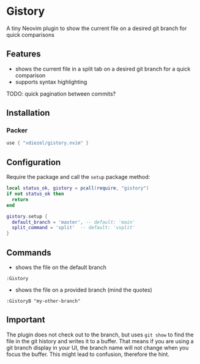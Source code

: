# Gistory

A tiny Neovim plugin to show the current file on a desired git branch
for quick comparisons

## Features

- shows the current file in a split tab on a desired git branch for a quick comparison
- supports syntax highlighting

TODO: quick pagination between commits?

## Installation

### Packer

```lua
use { "vdiezel/gistory.nvim" }
```

## Configuration

Require the package and call the `setup` package method:

```lua
local status_ok, gistory = pcall(require, "gistory")
if not status_ok then
  return
end

gistory.setup {
  default_branch = 'master', -- default: 'main'
  split_command = 'split'  -- default: 'vsplit'
}
```

## Commands
- shows the file on the default branch

```
:Gistory
```

- shows the file on a provided branch (mind the quotes)

```
:GistoryB "my-other-branch"
```

## Important

The plugin does not check out to the branch, but uses `git show` to find the file in the git history and writes it to a buffer. That means if you are using a git branch display in your UI, the branch name will not change when you focus the buffer. This might lead to confusion, therefore the hint.
